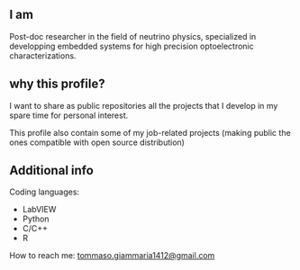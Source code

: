 ## I am

Post-doc researcher in the field of neutrino physics, specialized in developping embedded systems for high precision optoelectronic characterizations.

## why this profile?

I want to share as public repositories all the projects that I develop in my spare time for personal interest.

This profile also contain some of my job-related projects (making public the ones compatible with open source distribution)

## Additional info
Coding languages: 
- LabVIEW
- Python
- C/C++
- R

How to reach me: tommaso.giammaria1412@gmail.com
